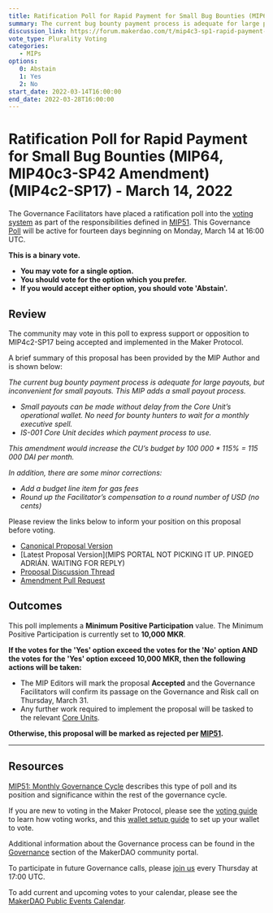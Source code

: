 ```yaml
---
title: Ratification Poll for Rapid Payment for Small Bug Bounties (MIP64, MIP40c3-SP42 Amendment) (MIP4c2-SP17) - March 14, 2022
summary: The current bug bounty payment process is adequate for large payouts, but inconvenient for small payouts. This MIP adds a small payout process.
discussion_link: https://forum.makerdao.com/t/mip4c3-sp1-rapid-payment-for-small-bug-bounties-mip64-mip40c3-sp42-amendment/12869
vote_type: Plurality Voting
categories:
   - MIPs
options:
   0: Abstain
   1: Yes
   2: No
start_date: 2022-03-14T16:00:00
end_date: 2022-03-28T16:00:00
---
```

# Ratification Poll for Rapid Payment for Small Bug Bounties (MIP64, MIP40c3-SP42 Amendment) (MIP4c2-SP17) - March 14, 2022

The Governance Facilitators have placed a ratification poll into the [voting system](https://vote.makerdao.com/polling) as part of the responsibilities defined in [MIP51](https://mips.makerdao.com/mips/details/MIP51). This Governance [Poll](https://community-development.makerdao.com/en/learn/governance/on-chain-gov) will be active for fourteen days beginning on Monday, March 14 at 16:00 UTC.

**This is a binary vote.** 
- **You may vote for a single option.** 
- **You should vote for the option which you prefer.**
- **If you would accept either option, you should vote 'Abstain'.**

## Review

The community may vote in this poll to express support or opposition to MIP4c2-SP17 being accepted and implemented in the Maker Protocol.

A brief summary of this proposal has been provided by the MIP Author and is shown below:

*The current bug bounty payment process is adequate for large payouts, but inconvenient for small payouts. This MIP adds a small payout process.*

- *Small payouts can be made without delay from the Core Unit’s operational wallet. No need for bounty hunters to wait for a monthly executive spell.*
- *IS-001 Core Unit decides which payment process to use.*

*This amendment would increase the CU’s budget by 100 000 * 115% = 115 000 DAI per month.*

*In addition, there are some minor corrections:*

- *Add a budget line item for gas fees*
- *Round up the Facilitator’s compensation to a round number of USD (no cents)*

Please review the links below to inform your position on this proposal before voting.
* [Canonical Proposal Version](https://github.com/makerdao/mips/blob/c0a51ec779097f86163fbe8b9eeb2f8bc4320e1b/MIP4/MIP4c2-Subproposals/MIP4c2-SP17.md)
* [Latest Proposal Version](MIPS PORTAL NOT PICKING IT UP. PINGED ADRIÁN. WAITING FOR REPLY)
* [Proposal Discussion Thread](https://forum.makerdao.com/t/mip4c3-sp1-rapid-payment-for-small-bug-bounties-mip64-mip40c3-sp42-amendment/12869)
* [Amendment Pull Request](https://github.com/makerdao/mips/pull/463)

## Outcomes

This poll implements a **Minimum Positive Participation** value. The Minimum Positive Participation is currently set to **10,000 MKR**.

**If the votes for the 'Yes' option exceed the votes for the 'No' option AND the votes for the 'Yes' option exceed 10,000 MKR, then the following actions will be taken:**
* The MIP Editors will mark the proposal **Accepted** and the Governance Facilitators will confirm its passage on the Governance and Risk call on Thursday, March 31. 
* Any further work required to implement the proposal will be tasked to the relevant [Core Units](https://mips.makerdao.com/mips/details/MIP38#mip38c2-core-unit-state).

**Otherwise, this proposal will be marked as rejected per [MIP51](https://mips.makerdao.com/mips/details/MIP51#mip51c2-ratification-poll).**

---

## Resources

[MIP51: Monthly Governance Cycle](https://mips.makerdao.com/mips/details/MIP51) describes this type of poll and its position and significance within the rest of the governance cycle.

If you are new to voting in the Maker Protocol, please see the [voting guide](https://community-development.makerdao.com/en/learn/governance/how-voting-works/) to learn how voting works, and this [wallet setup guide](https://community-development.makerdao.com/en/learn/governance/voting-setup/) to set up your wallet to vote.

Additional information about the Governance process can be found in the [Governance](https://community-development.makerdao.com/en/learn/governance) section of the MakerDAO community portal.

To participate in future Governance calls, please [join us](https://github.com/makerdao/community/tree/master/governance/governance-and-risk-meetings) every Thursday at 17:00 UTC.

To add current and upcoming votes to your calendar, please see the [MakerDAO Public Events Calendar](https://calendar.google.com/calendar/embed?src=makerdao.com_3efhm2ghipksegl009ktniomdk%40group.calendar.google.com&ctz=UTC&mode=week&showCalendars=0&showPrint=0).
